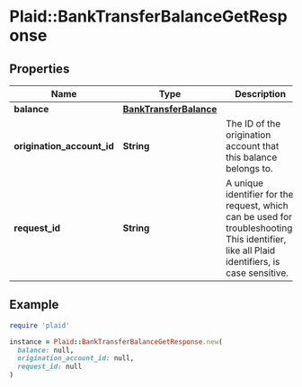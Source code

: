 # Plaid::BankTransferBalanceGetResponse

## Properties

| Name | Type | Description | Notes |
| ---- | ---- | ----------- | ----- |
| **balance** | [**BankTransferBalance**](BankTransferBalance.md) |  |  |
| **origination_account_id** | **String** | The ID of the origination account that this balance belongs to. | [optional] |
| **request_id** | **String** | A unique identifier for the request, which can be used for troubleshooting. This identifier, like all Plaid identifiers, is case sensitive. |  |

## Example

```ruby
require 'plaid'

instance = Plaid::BankTransferBalanceGetResponse.new(
  balance: null,
  origination_account_id: null,
  request_id: null
)
```

